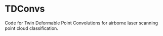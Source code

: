# TDConvs
Code for Twin Deformable Point Convolutions for airborne laser scanning point cloud classification.
